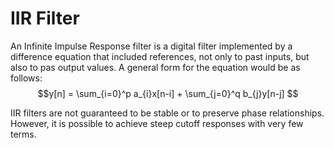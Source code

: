 # IIR Filter
An Infinite Impulse Response filter is a digital filter implemented by a difference equation that included references, not only to past inputs, but also to pas output values. A general form for the equation would be as follows:
$$y[n] = \sum_{i=0}^p a_{i}x[n-i] + \sum_{j=0}^q b_{j}y[n-j] $$

IIR filters are not guaranteed to be stable or to preserve phase relationships. However, it is possible to achieve steep cutoff responses with very few terms.
